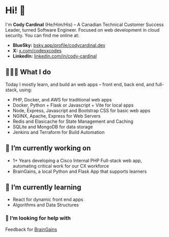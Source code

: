 # Hi! 👋

I'm **Cody Cardinal** (He/Him/His) – A Canadian Technical Customer Success Leader, turned Software Engineer. Focused on web development in cloud security. You can find me online at:

- **BlueSky:** [bsky.app/profile/codycardinal.dev](https://bsky.app/profile/codycardinal.dev)
- **X:** [x.com/codesxcodes](https://x.com/codesxcodes)
- **LinkedIn:** [linkedin.com/in/cody-cardinal](https://www.linkedin.com/in/cody-cardinal-896b661b/)


## 👨🏻‍💻 What I do

Today I mostly learn, and build an web apps – front end, back end, and full-stack, using:

- PHP, Docker, and AWS for traditional web apps
- Docker, Python + Flask or Javascript + Vite for local apps
- Node, Express, Javascript and Bootstrap CSS for basic web apps
- NGINX, Apache, Express for Web Servers
- Redis and Elasicache for State Management and Caching
- SQLite and MongoDB for data storage
- Jenkins and Terraform for Build Automation

## 🔭 I’m currently working on

- 1+ Years developing a Cisco Internal PHP Full-stack web app, automating critical work for our CX workforce
- BrainGains, a local Python and Flask App that supports learners

## 🌱 I’m currently learning

- React for dynamic front end apps
- Algorithms and Data Structures

### 🤔 I’m looking for help with

Feedback for [BrainGains](https://github.com/CodyCardinal/BrainGains)
